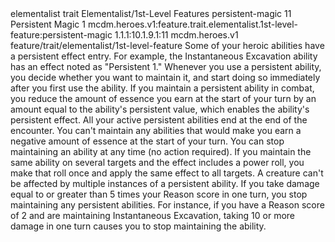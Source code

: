 <ability>
  <metadata>
    <class>elementalist</class>
    <feature_type>trait</feature_type>
    <file_dpath>Elementalist/1st-Level Features</file_dpath>
    <item_id>persistent-magic</item_id>
    <item_index>11</item_index>
    <item_name>Persistent Magic</item_name>
    <level>1</level>
    <scc>mcdm.heroes.v1:feature.trait.elementalist.1st-level-feature:persistent-magic</scc>
    <scdc>1.1.1:10.1.9.1:11</scdc>
    <source>mcdm.heroes.v1</source>
    <type>feature/trait/elementalist/1st-level-feature</type>
  </metadata>
  <effects>
    <effect type="mundane">Some of your heroic abilities have a persistent effect entry. For example, the Instantaneous Excavation ability has an effect noted as &quot;Persistent 1.&quot; Whenever you use a persistent ability, you decide whether you want to maintain it, and start doing so immediately after you first use the ability. If you maintain a persistent ability in combat, you reduce the amount of essence you earn at the start of your turn by an amount equal to the ability&apos;s persistent value, which enables the ability&apos;s persistent effect. All your active persistent abilities end at the end of the encounter.
You can&apos;t maintain any abilities that would make you earn a negative amount of essence at the start of your turn. You can stop maintaining an ability at any time (no action required).
If you maintain the same ability on several targets and the effect includes a power roll, you make that roll once and apply the same effect to all targets. A creature can&apos;t be affected by multiple instances of a persistent ability.
If you take damage equal to or greater than 5 times your Reason score in one turn, you stop maintaining any persistent abilities. For instance, if you have a Reason score of 2 and are maintaining Instantaneous Excavation, taking 10 or more damage in one turn causes you to stop maintaining the ability.</effect>
  </effects>
</ability>
